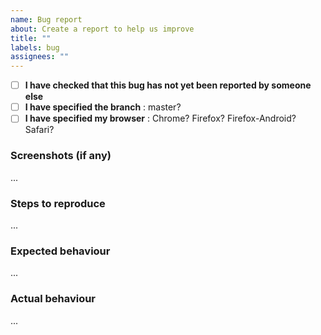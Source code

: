 ```yaml
---
name: Bug report
about: Create a report to help us improve
title: ""
labels: bug
assignees: ""
---
```


- [ ] **I have checked that this bug has not yet been reported by someone else**
- [ ] **I have specified the branch** : master?
- [ ] **I have specified my browser** : Chrome? Firefox? Firefox-Android? Safari?

### Screenshots (if any)

...

### Steps to reproduce

...

### Expected behaviour

...

### Actual behaviour

...
